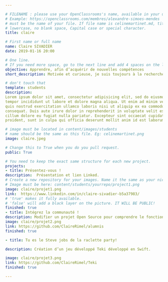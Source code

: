 ```yaml
---

# FILENAME : please use your OpenClassrooms's name, available in your url.
# Example: https://openclassrooms.com/membres/alexandre-simoes-mendes
# must be the name of your file. If file name is celinemartinet.md, title is celinemartinet.
# lowercase, no blank space, Capital case or special character.
title: claire

# First name or full name
name: Claire SIVADIER
date: 2019-01-16 20:00

# One line.
# If you need more space, go to the next line and add 4 spaces on the left, as in 'description'.
objective: Apprendre, afin d’acquérir de nouvelles compétences
short_description: Motivée et curieuse, je suis toujours à la recherche de l'évolution.

# don't touch that
template: students
description:
Lorem ipsum dolor sit amet, consectetur adipisicing elit, sed do eiusmod
tempor incididunt ut labore et dolore magna aliqua. Ut enim ad minim veniam,
quis nostrud exercitation ullamco laboris nisi ut aliquip ex ea commodo
consequat. Duis aute irure dolor in reprehenderit in voluptate velit esse
cillum dolore eu fugiat nulla pariatur. Excepteur sint occaecat cupidatat non
proident, sunt in culpa qui officia deserunt mollit anim id est laborum.

# image must be located in content/images/students
# name should be the same as this file. Eg: celinemartinet.png
image: claire.jpeg

# Change this to True when you do you pull request.
public: True

# You need to keep the exact same structure for each new project.
projects:
- title: Présentez-vous !
description:  Présentation et lien Linked.
# Create a new repository for your images. Name it the same as your nickname and profile picture.
# Image must be here: content/students/yourrepo/project1.png
image: claire/projet1.png
link:  https://www.linkedin.com/in/claire-sivadier-b5a37983/
# 'true' makes it fully available.
# 'false' will add a black layer on the picture. IT WILL BE PUBLIC!
finished: true
- title: Intégrez la communauté !
description: Modifier un projet Open Source pour comprendre le fonctionnement de Git, de Github et des pull requests. 
image: claire/projet2.png
link: https://github.com/ClaireRimel/alumnis
finished: true

- title: Tu es le Steve jobs de la raclette party!

description: Création d’un jeu développé Teki développé en Swift.

image: claire/projet3.png
link: https://github.com/ClaireRimel/Teki
finished: true

---
```

